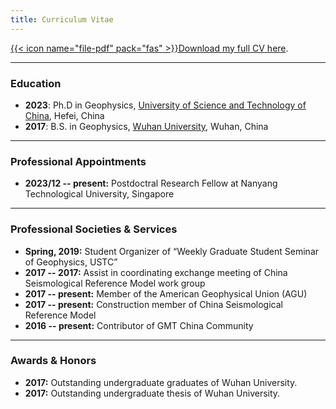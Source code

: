 ```yaml
---
title: Curriculum Vitae
---
```


[{{< icon name="file-pdf" pack="fas" >}}Download my full CV here](https://github.com/SeisPider/CV/blob/master/en/cv.pdf).

---

### Education

- **2023**: Ph.D in Geophysics,
  [University of Science and Technology of China](http://en.ustc.edu.cn/), Hefei, China
- **2017**: B.S. in Geophysics,
  [Wuhan University](https://en.whu.edu.cn/), Wuhan, China


---
### Professional Appointments

- **2023/12 -- present:** Postdoctral Research Fellow at Nanyang Technological University, Singapore

---

### Professional Societies & Services


- **Spring, 2019:** Student Organizer of “Weekly Graduate Student Seminar of Geophysics, USTC”
- **2017 -- 2017:** Assist in coordinating exchange meeting of China Seismological Reference Model work group
- **2017 -- present:** Member of the American Geophysical Union (AGU)
- **2017 -- present:** Construction member of China Seismological Reference Model
- **2016 -- present:** Contributor of GMT China Community 

---

### Awards & Honors

- **2017:** Outstanding undergraduate graduates of Wuhan University.
- **2017:** Outstanding undergraduate thesis of Wuhan University.
